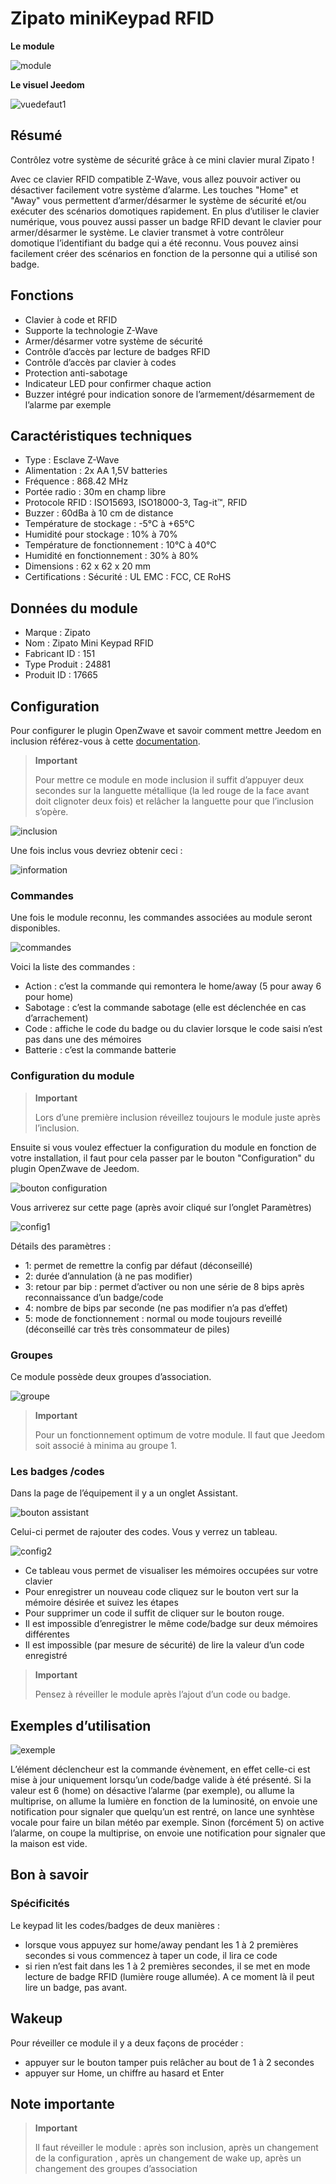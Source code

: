 # Zipato miniKeypad RFID

**Le module**

![module](images/zipato.minikeypad/module.jpg)

**Le visuel Jeedom**

![vuedefaut1](images/zipato.minikeypad/vuedefaut1.jpg)

## Résumé

Contrôlez votre système de sécurité grâce à ce mini clavier mural Zipato !

Avec ce clavier RFID compatible Z-Wave, vous allez pouvoir activer ou désactiver facilement votre système d’alarme. Les touches "Home" et "Away" vous permettent d’armer/désarmer le système de sécurité et/ou exécuter des scénarios domotiques rapidement. En plus d’utiliser le clavier numérique, vous pouvez aussi passer un badge RFID devant le clavier pour armer/désarmer le système. Le clavier transmet à votre contrôleur domotique l’identifiant du badge qui a été reconnu. Vous pouvez ainsi facilement créer des scénarios en fonction de la personne qui a utilisé son badge.

## Fonctions

-   Clavier à code et RFID
-   Supporte la technologie Z-Wave
-   Armer/désarmer votre système de sécurité
-   Contrôle d’accès par lecture de badges RFID
-   Contrôle d’accès par clavier à codes
-   Protection anti-sabotage
-   Indicateur LED pour confirmer chaque action
-   Buzzer intégré pour indication sonore de l’armement/désarmement de l’alarme par exemple

## Caractéristiques techniques

-   Type : Esclave Z-Wave
-   Alimentation : 2x AA 1,5V batteries
-   Fréquence : 868.42 MHz
-   Portée radio : 30m en champ libre
-   Protocole RFID : ISO15693, ISO18000-3, Tag-it™, RFID
-   Buzzer : 60dBa à 10 cm de distance
-   Température de stockage : -5°C à +65°C
-   Humidité pour stockage : 10% à 70%
-   Température de fonctionnement : 10°C à 40°C
-   Humidité en fonctionnement : 30% à 80%
-   Dimensions : 62 x 62 x 20 mm
-   Certifications : Sécurité : UL EMC : FCC, CE RoHS

## Données du module

-   Marque : Zipato
-   Nom : Zipato Mini Keypad RFID
-   Fabricant ID : 151
-   Type Produit : 24881
-   Produit ID : 17665

## Configuration

Pour configurer le plugin OpenZwave et savoir comment mettre Jeedom en inclusion référez-vous à cette [documentation](https://doc.jeedom.com/fr_FR/plugins/automation%20protocol/openzwave/).

> **Important**
>
> Pour mettre ce module en mode inclusion il suffit d’appuyer deux secondes sur la languette métallique (la led rouge de la face avant doit clignoter deux fois) et relâcher la languette pour que l’inclusion s’opère.

![inclusion](images/zipato.minikeypad//inclusion.jpg)

Une fois inclus vous devriez obtenir ceci :

![information](images/zipato.minikeypad/information.jpg)

### Commandes

Une fois le module reconnu, les commandes associées au module seront disponibles.

![commandes](images/zipato.minikeypad/commandes.jpg)

Voici la liste des commandes :

-   Action : c’est la commande qui remontera le home/away (5 pour away 6 pour home)
-   Sabotage : c’est la commande sabotage (elle est déclenchée en cas d’arrachement)
-   Code : affiche le code du badge ou du clavier lorsque le code saisi n’est pas dans une des mémoires
-   Batterie : c’est la commande batterie

### Configuration du module

> **Important**
>
> Lors d’une première inclusion réveillez toujours le module juste après l’inclusion.

Ensuite si vous voulez effectuer la configuration du module en fonction de votre installation, il faut pour cela passer par le bouton "Configuration" du plugin OpenZwave de Jeedom.

![bouton configuration](images/plugin/bouton_configuration.jpg)

Vous arriverez sur cette page (après avoir cliqué sur l’onglet Paramètres)

![config1](images/zipato.minikeypad/config1.jpg)

Détails des paramètres :

-   1: permet de remettre la config par défaut (déconseillé)
-   2: durée d’annulation (à ne pas modifier)
-   3: retour par bip : permet d’activer ou non une série de 8 bips après reconnaissance d’un badge/code
-   4: nombre de bips par seconde (ne pas modifier n’a pas d’effet)
-   5: mode de fonctionnement : normal ou mode toujours reveillé (déconseillé car très très consommateur de piles)

### Groupes

Ce module possède deux groupes d’association.

![groupe](images/zipato.minikeypad/groupe.jpg)

> **Important**
>
> Pour un fonctionnement optimum de votre module. Il faut que Jeedom soit associé à minima au groupe 1.

### Les badges /codes

Dans la page de l’équipement il y a un onglet Assistant.

![bouton assistant](images/plugin/bouton_assistant.jpg)

Celui-ci permet de rajouter des codes. Vous y verrez un tableau.

![config2](images/zipato.minikeypad/config2.jpg)

-   Ce tableau vous permet de visualiser les mémoires occupées sur votre clavier
-   Pour enregistrer un nouveau code cliquez sur le bouton vert sur la mémoire désirée et suivez les étapes
-   Pour supprimer un code il suffit de cliquer sur le bouton rouge.
-   Il est impossible d’enregistrer le même code/badge sur deux mémoires différentes
-   Il est impossible (par mesure de sécurité) de lire la valeur d’un code enregistré

> **Important**
>
> Pensez à réveiller le module après l’ajout d’un code ou badge.

## Exemples d’utilisation

![exemple](images/zipato.minikeypad/exemple.jpg)

L’élément déclencheur est la commande évènement, en effet celle-ci est mise à jour uniquement lorsqu’un code/badge valide à été présenté. Si la valeur est 6 (home) on désactive l’alarme (par exemple), ou allume la multiprise, on allume la lumière en fonction de la luminosité, on envoie une notification pour signaler que quelqu’un est rentré, on lance une synhtèse vocale pour faire un bilan météo par exemple. Sinon (forcément 5) on active l’alarme, on coupe la multiprise, on envoie une notification pour signaler que la maison est vide.

## Bon à savoir

### Spécificités

Le keypad lit les codes/badges de deux manières :

-   lorsque vous appuyez sur home/away pendant les 1 à 2 premières secondes si vous commencez à taper un code, il lira ce code
-   si rien n’est fait dans les 1 à 2 premières secondes, il se met en mode lecture de badge RFID (lumière rouge allumée). A ce moment là il peut lire un badge, pas avant.

## Wakeup

Pour réveiller ce module il y a deux façons de procéder :

-   appuyer sur le bouton tamper puis relâcher au bout de 1 à 2 secondes
-   appuyer sur Home, un chiffre au hasard et Enter

## Note importante

> **Important**
>
> Il faut réveiller le module : après son inclusion, après un changement de la configuration , après un changement de wake up, après un changement des groupes d’association
